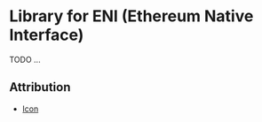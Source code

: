 Library for ENI (Ethereum Native Interface)
===========================================

TODO ...

## Attribution
- [Icon](https://commons.wikimedia.org/wiki/File:Creative-Tail-pulse.svg)
